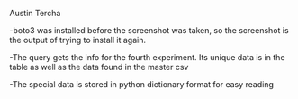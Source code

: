 Austin Tercha

-boto3 was installed before the screenshot was taken, so the screenshot
is the output of trying to install it again.

-The query gets the info for the fourth experiment. Its unique data is in the
table as well as the data found in the master csv

-The special data is stored in python dictionary format for easy reading
